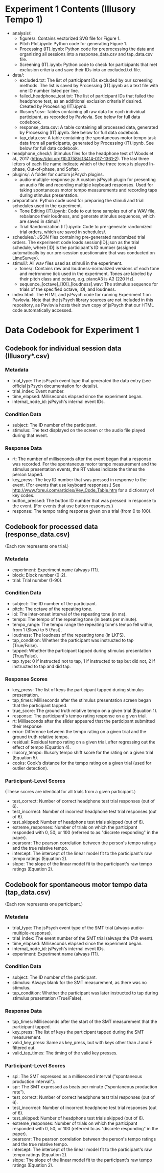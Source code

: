 # Experiment 1 Contents (Illusory Tempo 1)

- analysis/:
  - figures/: Contains vectorized SVG file for Figure 1.
  - Pitch Plot.ipynb: Python code for generating Figure 1.
  - Processing (IT).ipynb: Python code for preprocessing the data and organizing all sessions into a response_data.csv and tap_data.csv file.
  - Screening (IT).ipynb: Python code to check for participants that met exclusion criteria and save their IDs into an excluded.txt file. 
- data/:
    - excluded.txt: The list of participant IDs excluded by our screening methods. The list is saved by Processing (IT).ipynb as a text file with one ID number listed per line.
    - failed_headphone_test.txt: The list of participant IDs that failed the headphone test, as an additional exclusion criteria if desired. Created by Processing (IT).ipynb.
    - Illusory*.csv: Tables containing all raw data for each individual participant, as recorded by Pavlovia. See below for full data codebook.
    - response_data.csv: A table containing all processed data, generated by Processing (IT).ipynb. See below for full data codebook.
    - tap_data.csv: A table containing the spontaneous motor tempo task data from all participants, generated by Processing (IT).ipynb. See below for full data codebook.
- headphone_check/: Stimulus files for the headphone test of Woods et al., 2017 (<https://doi.org/10.3758/s13414-017-1361-2>). The last three letters of each file name indicate which of the three tones is played In-phase, Out-of-phase, and Softer.
- plugins/: A folder for custom jsPsych plugins.
    - audio-multiple-response.js: A custom jsPsych plugin for presenting an audio file and recording multiple keyboard responses. Used for taking spontaneous motor tempo measurements and recording taps during stimulus presentation.
- preparation/: Python code used for preparing the stimuli and trial schedules used in the experiment.
    - Tone Editing (IT).ipynb: Code to cut tone samples out of a WAV file, rebalance their loudness, and generate stimulus sequences, which are saved in stimuli/
    - Trial Randomization (IT).ipynb: Code to pre-generate randomized trial orders, which are saved in schedules/.
- schedules/: JSON files containing pre-generated randomized trial orders. The experiment code loads session[ID].json as the trial schedule, where [ID] is the participant's ID number (assigned automatically by our pre-session questionnaire that was conducted on LimeSurvey).
- stimuli/: All wav files used as stimuli in the experiment.
    - tones/: Contains raw and loudness-normalized versions of each tone and metronome tick used in the experiment. Tones are labeled by their pitch class and octave, e.g. pianoA3 is A3 (220 Hz).
    - sequence\_[octave]\_[IOI]\_[loudness].wav: The stimulus sequence for trials of the specified octave, IOI, and loudness.
- index.html: The HTML and jsPsych code for running Experiment 1 on Pavlovia. Note that the jsPsych library sources are not included in this repository, as Pavlovia hosts their own copy of jsPsych that our HTML code automatically accessed.


# Data Codebook for Experiment 1


## Codebook for individual session data (Illusory*.csv)
### Metadata
- trial_type: The jsPsych event type that generated the data entry (see official jsPsych documentation for details).
- trial_index: Event number.
- time_elapsed: Milliseconds elapsed since the experiment began.
- internal_node_id: jsPsych's internal event IDs.

### Condition Data
- subject: The ID number of the participant.
- stimulus: The text displayed on the screen or the audio file played during that event.

### Response Data
- rt: The number of milliseconds after the event began that a response was recorded. For the spontaneous motor tempo measurement and the stimulus presentation events, the RT values indicate the times the person tapped.
- key_press: The key ID number that was pressed in response to the event. (For events that use keyboard responses.) See <http://www.foreui.com/articles/Key_Code_Table.htm> for a dictionary of key codes.
- button_pressed: The button ID number that was pressed in response to the event. (For events that use button responses.)
- response: The tempo rating response given on a trial (from 0 to 100).


## Codebook for processed data (response_data.csv)
(Each row represents one trial.)
### Metadata
- experiment: Experiment name (always IT1).
- block: Block number (0-2).
- trial: Trial number (1-90).

### Condition Data
- subject: The ID number of the participant.
- pitch: The octave of the repeating tone.
- ioi: The inter-onset interval of the repeating tone (in ms).
- tempo: The tempo of the repeating tone (in beats per minute).
- tempo_range: The tempo range the repeating tone's tempo fell within, from 1 (Slow) to 5 (Fast).
- loudness: The loudness of the repeating tone (in LKFS).
- tap_condition: Whether the participant was instructed to tap (True/False).
- tapped: Whether the participant tapped during stimulus presentation (True/False).
- tap_type: 0 if instructed not to tap, 1 if instructed to tap but did not, 2 if instructed to tap and did tap.

### Response Scores
- key_press: The list of keys the participant tapped during stimulus presentation.
- tap_times: Milliseconds after the stimulus presentation screen began that the participant tapped.
- true_score: The ground truth relative tempo on a given trial (Equation 1).
- response: The participant's tempo rating response on a given trial.
- rt: Milliseconds after the slider appeared that the participant submitted their response
- error: Difference between the tempo rating on a given trial and the ground truth relative tempo.
- residual: Residual tempo rating on a given trial, after regressing out the effect of tempo (Equation 4).
- illusory_tempo: Illusory tempo shift score for the rating on a given trial (Equation 5).
- cooks: Cook's distance for the tempo rating on a given trial (used for outlier detection).

### Participant-Level Scores 
(These scores are identical for all trials from a given participant.)
- test_correct: Number of correct headphone test trial responses (out of 6).
- test_incorrect: Number of incorrect headphone test trial responses (out of 6).
- test_skipped: Number of headphone test trials skipped (out of 6).
- extreme_responses: Number of trials on which the participant responded with 0, 50, or 100 (referred to as "discrete responding" in the paper).
- pearsonr: The pearson correlation between the person's tempo ratings and the true relative tempo.
- intercept: The intercept of the linear model fit to the participant's raw tempo ratings (Equation 2).
- slope: The slope of the linear model fit to the participant's raw tempo ratings (Equation 2).


## Codebook for spontaneous motor tempo data (tap_data.csv)
(Each row represents one participant.)
### Metadata
- trial_type: The jsPsych event type of the SMT trial (always audio-multiple-response).
- trial_index: The event number of the SMT trial (always the 17th event).
- time_elapsed: Milliseconds elapsed since the experiment began.
- internal_node_id: jsPsych's internal event IDs.
- experiment: Experiment name (always IT1).

### Condition Data
- subject: The ID number of the participant.
- stimulus: Always blank for the SMT measurement, as there was no stimulus.
- tap_condition: Whether the participant was later instructed to tap during stimulus presentation (True/False).

### Response Data
- tap_times: Milliseconds after the start of the SMT measurement that the participant tapped.
- key_press: The list of keys the participant tapped during the SMT measurement.
- valid_key_press: Same as key_press, but with keys other than J and F filtered out.
- valid_tap_times: The timing of the valid key presses.

### Participant-Level Scores
- spi: The SMT expressed as a millisecond interval ("spontaneous production interval").
- spr: The SMT expressed as beats per minute ("spontaneous production rate").
- test_correct: Number of correct headphone test trial responses (out of 6).
- test_incorrect: Number of incorrect headphone test trial responses (out of 6).
- test_skipped: Number of headphone test trials skipped (out of 6).
- extreme_responses: Number of trials on which the participant responded with 0, 50, or 100 (referred to as "discrete responding" in the paper).
- pearsonr: The pearson correlation between the person's tempo ratings and the true relative tempo.
- intercept: The intercept of the linear model fit to the participant's raw tempo ratings (Equation 2).
- slope: The slope of the linear model fit to the participant's raw tempo ratings (Equation 2).
